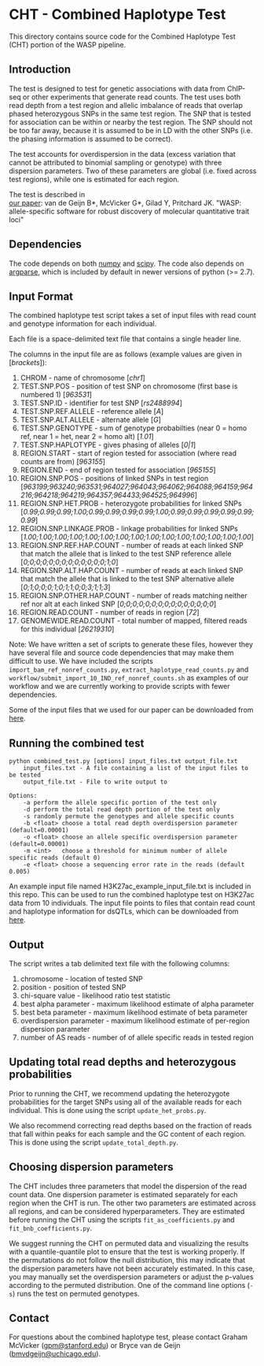 CHT -  Combined Haplotype Test
======================

This directory contains source code for the Combined Haplotype Test (CHT) portion of the WASP pipeline.

Introduction
----------

The test is designed to test for genetic associations with data from ChIP-seq or 
other experiments that generate read counts. The test uses both read depth from a 
test region and allelic imbalance of reads that overlap phased heterozygous SNPs in 
the same test region. The SNP that is tested for association can be within or 
nearby the test region. The SNP should not be too far away, because it is assumed 
to be in LD with the other SNPs (i.e. the phasing information is assumed to be 
correct). 

The test accounts for overdispersion in the data (excess variation that cannot be 
attributed to binomial sampling or genotype) with three dispersion parameters. Two 
of these parameters are global (i.e. fixed across test regions), while one is 
estimated for each region.

The test is described in  
[our paper](http://biorxiv.org/content/early/2014/11/07/011221): van de Geijn B\*, McVicker G\*, Gilad Y, Pritchard JK. "WASP: allele-specific software for robust discovery of molecular quantitative trait loci"


Dependencies
----------

The code depends on both [numpy](http://www.numpy.org) and [scipy](http://www.scipy.org). 
The code also depends on [argparse](https://code.google.com/p/argparse/), which is included 
by default in newer versions of python (>= 2.7).

Input Format
----------

The combined haplotype test script takes a set of input files with
read count and genotype information for each individual. 

Each file is a space-delimited text file that contains a single header line.

The columns in the input file are as follows (example values are given in [*brackets*]):

1. CHROM - name of chromosome [*chr1*]
2. TEST.SNP.POS - position of test SNP on chromosome (first base is numbered 1) [*963531*]
3. TEST.SNP.ID - identifier for test SNP [*rs2488994*]
4. TEST.SNP.REF.ALLELE - reference allele [*A*]
5. TEST.SNP.ALT.ALLELE - alternate allele [*G*]
6. TEST.SNP.GENOTYPE - sum of genotype probabilties (near 0 = homo ref, near 1 = het, near 2 = homo alt) [*1.01*] 
7. TEST.SNP.HAPLOTYPE - gives phasing of alleles [*0|1*]
8. REGION.START - start of region tested for association (where read counts are from) [*963155*]
9. REGION.END - end of region tested for association [*965155*]
10. REGION.SNP.POS - positions of linked SNPs in test region [*963199;963240;963531;964027;964043;964062;964088;964159;964216;964218;964219;964357;964433;964525;964996*]
11. REGION.SNP.HET.PROB - heterozygote probabilities for linked SNPs [*0.99;0.99;0.99;1.00;0.99;0.99;0.99;0.99;1.00;0.99;0.99;0.99;0.99;0.99;0.99*]
12. REGION.SNP.LINKAGE.PROB - linkage probabilities for linked SNPs [*1.00;1.00;1.00;1.00;1.00;1.00;1.00;1.00;1.00;1.00;1.00;1.00;1.00;1.00;1.00*]
13. REGION.SNP.REF.HAP.COUNT - number of reads at each linked SNP that match the allele that is linked to the test SNP reference allele [*0;0;0;0;0;0;0;0;0;0;0;0;0;1;0*]
14. REGION.SNP.ALT.HAP.COUNT - number of reads at each linked SNP that match the allele that is linked to the test SNP alternative allele [*0;1;0;0;0;1;0;1;1;0;0;3;1;1;3*]
15. REGION.SNP.OTHER.HAP.COUNT - number of reads matching neither ref nor alt at each linked SNP [*0;0;0;0;0;0;0;0;0;0;0;0;0;0;0*]
16. REGION.READ.COUNT - number of reads in region [*72*]
17. GENOMEWIDE.READ.COUNT - total number of mapped, filtered reads for this individual [*26219310*]

Note: We have written a set of scripts to generate these files, however they have several file and source code dependencies that may make them difficult to use. We have included the scripts ``import_bam_ref_nonref_counts.py``, ``extract_haplotype_read_counts.py`` and ``workflow/submit_import_10_IND_ref_nonref_counts.sh`` as examples of our workflow  and we are currently working to provide scripts with fewer dependencies.

Some of the input files that we used for our paper can be downloaded from 
[here](http://eqtl.uchicago.edu/histone_mods/haplotype_read_counts/). 


Running the combined test
---------------------

    python combined_test.py [options] input_files.txt output_file.txt
        input_files.txt - A file containing a list of the input files to be tested
        output_file.txt - File to write output to

    Options:
        -a perform the allele specific portion of the test only
        -d perform the total read depth portion of the test only
        -s randomly permute the genotypes and allele specific counts
        -b <float> choose a total read depth overdispersion parameter (default=0.00001)
        -o <float> choose an allele specific overdispersion parameter (default=0.00001)
        -m <int>   choose a threshold for minimum number of allele specific reads (default 0)
        -e <float> choose a sequencing error rate in the reads (default 0.005)

An example input file named H3K27ac\_example\_input\_file.txt is included in this repo. This can be used to run the combined haplotype test on H3K27ac data from 10 individuals. The input file points to files that contain read count and haplotype information for dsQTLs, which can be downloaded from [here](http://eqtl.uchicago.edu/histone_mods/haplotype_read_counts/dsQTLs/).


Output
------

The script writes a tab delimited text file with the following columns:

1. chromosome - location of tested SNP
2. position - position of tested SNP
3. chi-square value - likelihood ratio test statistic
4. best alpha parameter - maximum likelihood estimate of alpha parameter
5. best beta parameter - maximum likelihood estimate of beta parameter
6. overdispersion parameter - maximum  likelihood estimate of per-region dispersion parameter
7. number of AS reads - number  of of allele specific reads in tested region


Updating total read depths and heterozygous probabilities
-----

Prior to running the CHT, we recommend updating the heterozygote probabilities for the target SNPs using all of the available reads for each individual. This is done using the script ``update_het_probs.py``.

We also recommend correcting read depths based on the fraction of reads that fall within peaks for each sample and the GC content of each region. This is done using the script ``update_total_depth.py``.


Choosing dispersion parameters
------

The CHT includes three parameters that model the dispersion of the read count data. One dispersion parameter is estimated separately for each region when the CHT is run. The other two parameters are estimated across all regions, and can be considered hyperparameters. They are estimated before running the CHT using the scripts `fit_as_coefficients.py` and `fit_bnb_coefficients.py`. 

We suggest running the CHT on permuted data and visualizing the results with a quantile-quantile plot to ensure that the test is working properly. If the permutations do not follow the null distribution, this may indicate that the dispersion parameters have not been accurately estimated. In this case, you may manually set the overdispersion parameters or adjust the p-values according to the permuted distribution. One of the command line options (`-s`) runs the test on permuted genotypes. 


Contact
------

For questions about the combined haplotype test, please contact Graham McVicker 
(gpm@stanford.edu) or Bryce van de Geijn (bmvdgeijn@uchicago.edu).

